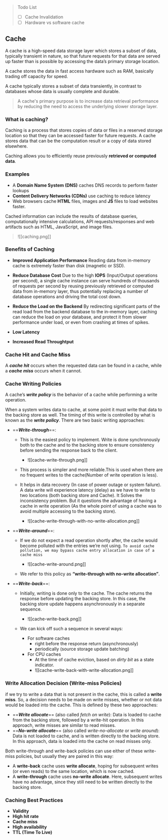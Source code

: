 > Todo List
> - [ ] Cache Invalidation
> - [ ] Hardware vs software cache
## Cache

A cache is a high-speed data storage layer which stores a subset of data, typically transient in nature, so that future requests for that data are served up faster than is possible by accessing the data’s primary storage location.

A cache stores the data in fast access hardware such as RAM, basically trading off capacity for speed.

A cache typically stores a subset of data transiently, in contrast to databases whose data is usually complete and durable.

> A cache's primary purpose is to increase data retrieval performance by reducing the need to access the underlying slower storage layer.

### What is caching?

Caching is a process that stores copies of data or files in a reserved storage location so that they can be accessed faster for future requests. A cache stores data that can be the computation result or a copy of data stored elsewhere.

Caching allows you to efficiently reuse previously **retrieved or computed data**.

### Examples
- A **Domain Name System (DNS)** caches DNS records to perform faster lookups
- **Content Delivery Networks (CDNs)** use caching to reduce latency
- Web browsers cache **HTML** files, images and **JS** files to load websites faster.

Cached information can include the results of database queries, computationally intensive calculations, API requests/responses and web artifacts such as HTML, JavaScript, and image files.

> ![[caching.png]]

### Benefits of Caching

- **Improved Application Performance**
Reading data from in-memory cache is extremely faster than disk (magnetic or SSD).

- **Reduce Database Cost**
Due to the high **IOPS** (Input/Output operations per second), a single cache instance can serve hundreds of thousands of requests per second by reusing previously retrieved or computed data from in-memory layer, thus potentially replacing a number of database operations and driving the total cost down.

- **Reduce the Load on the Backend**
By redirecting significant parts of the read load from the backend database to the in-memory layer, caching can reduce the load on your database, and protect it from slower performance under load, or even from crashing at times of spikes.

- **Low Latency**
- **Increased Read Throughtput**

### Cache Hit and Cache Miss

 A _**cache hit**_ occurs when the requested data can be found in a cache, while a _**cache miss**_ occurs when it cannot.
 
 ### Cache Writing Policies
 
 A cache’s _**write policy**_ is the behavior of a cache while performing a write operation.
 
 When a system writes data to cache, at some point it must write that data to the backing store as well. The timing of this write is controlled by what is known as the _**write policy**_. There are two basic writing approaches:
 
 - ==_**Write-through**_==:
	- This is the easiest policy to implement. Write is done synchronously both to the cache and to the backing store to ensure consistency before sending the response back to the client.
		- ![[cache-write-through.png]]

	- This process is simpler and more reliable.This is used when there are no frequent writes to the cache(Number of write operation is less).

	- It helps in data recovery (In case of power outage or system failure). A data write will experience latency (delay) as we have to write to two locations (both backing store and Cache). It Solves the inconsistency problem. But it questions the advantage of having a cache in write operation (As the whole point of using a cache was to avoid multiple accessing to the backing store).

		- ![[cache-write-through-with-no-write-allocation.png]]

- ==_**Write-around**_==:
	- If we do not expect a read operation shortly after, the cache would become polluted with the entries we’re not using. `To avoid cache pollution, we may bypass cache entry allocation in case of a cache miss`

		- ![[cache-write-around.png]]

	- We refer to this policy as **“write-through with no-write allocation”**.
 	
- ==_**Write-back**_==: 
	- Initially, writing is done only to the cache. The cache returns the response before updating the backing store. In this case, the backing store update happens asynchronously in a separate sequence.

		- ![[cache-write-back.png]]

	- We can kick off such a sequence in several ways:
		- For software caches
			- right before the response return (asynchronously)
			- periodically (source storage update batching)
		- For CPU caches
			- At the time of cache eviction, based on _dirty bit_ as a state indicator.
			- ![[cache-write-back-with-write-allocation.png]]


 ### Write Allocation Decision (Write-miss Policies)
 
 if we try to write a data that is not present in the cache, this is called a **write miss**. So, a decision needs to be made on write misses, whether or not data would be loaded into the cache. This is defined by these two approaches:
 
 -	==_**Write allocate**_== (also called _fetch on write_): 
 Data is loaded to cache from the backing store, followed by a write-hit operation. In this approach, write misses are similar to read misses.
-	==_**No-write allocate**_== (also called _write-no-allocate_ or _write around_):
Data is not loaded to cache, and is written directly to the backing store. In this approach, data is loaded into the cache on read misses only.

Both write-through and write-back policies can use either of these write-miss policies, but usually they are paired in this way:

-   A **write-back** cache uses **write allocate**, hoping for subsequent writes (or even reads) to the same location, which is now cached.
-   A **write-through** cache uses **no-write allocate**. Here, subsequent writes have no advantage, since they still need to be written directly to the backing store.

### Caching Best Practices
- **Validity**
- **High hit rate**
- **Cache miss**
- **High availability**
- **TTL (Time To Live)**